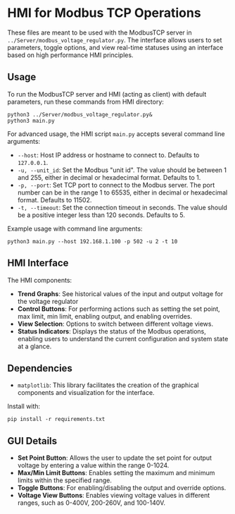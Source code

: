 # HMI for Modbus TCP Operations

These files are meant to be used with the ModbusTCP server in `../Server/modbus_voltage_regulator.py`. The interface allows users to set parameters, toggle options, and view real-time statuses using an interface based on high performance HMI principles.

## Usage

To run the ModbusTCP server and HMI (acting as client) with default parameters, run these commands from HMI directory:
```shell
python3 ../Server/modbus_voltage_regulator.py&
python3 main.py
```

For advanced usage, the HMI script `main.py` accepts several command line arguments:

- `--host`: Host IP address or hostname to connect to. Defaults to `127.0.0.1`.
- `-u, --unit_id`: Set the Modbus "unit id". The value should be between 1 and 255, either in decimal or hexadecimal format. Defaults to 1.
- `-p, --port`: Set TCP port to connect to the Modbus server. The port number can be in the range 1 to 65535, either in decimal or hexadecimal format. Defaults to 11502.
- `-t, --timeout`: Set the connection timeout in seconds. The value should be a positive integer less than 120 seconds. Defaults to 5.

Example usage with command line arguments:
```shell
python3 main.py --host 192.168.1.100 -p 502 -u 2 -t 10
```

## HMI Interface

The HMI components:

- **Trend Graphs**: See historical values of the input and output voltage for the voltage regulator
- **Control Buttons**: For performing actions such as setting the set point, max limit, min limit, enabling output, and enabling overrides.
- **View Selection**: Options to switch between different voltage views.
- **Status Indicators**: Displays the status of the Modbus operations, enabling users to understand the current configuration and system state at a glance.
  
## Dependencies

- `matplotlib`: This library facilitates the creation of the graphical components and visualization for the interface.

Install with:
```shell
pip install -r requirements.txt
```

## GUI Details

- **Set Point Button**: Allows the user to update the set point for output voltage by entering a value within the range 0-1024.
- **Max/Min Limit Buttons**: Enables setting the maximum and minimum limits within the specified range.
- **Toggle Buttons**: For enabling/disabling the output and override options.
- **Voltage View Buttons**: Enables viewing voltage values in different ranges, such as 0-400V, 200-260V, and 100-140V.
